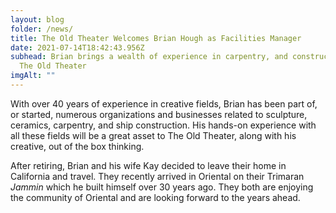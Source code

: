 ```yaml
---
layout: blog
folder: /news/
title: The Old Theater Welcomes Brian Hough as Facilities Manager
date: 2021-07-14T18:42:43.956Z
subhead: Brian brings a wealth of experience in carpentry, and construction to
  The Old Theater
imgAlt: ""
---
```

With over 40 years of experience in creative fields, Brian has been part of, or started, numerous organizations and businesses related to sculpture, ceramics, carpentry, and ship construction. His hands-on experience with all these fields will be a great asset to The Old Theater, along with his creative, out of the box thinking.  

After retiring, Brian and his wife Kay decided to leave their home in California and travel.  They recently arrived in Oriental on their Trimaran *Jammin* which he built himself over 30 years ago. They both are enjoying the community of Oriental and are looking forward to the years ahead.